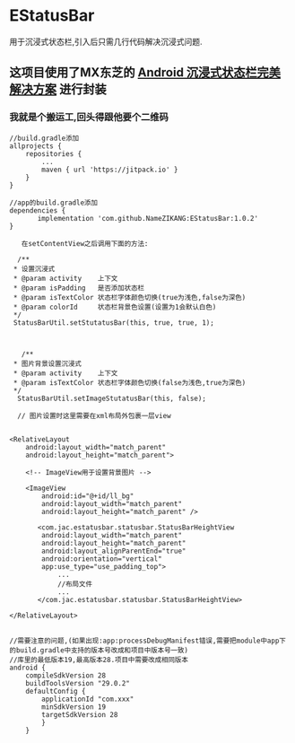 # EStatusBar
用于沉浸式状态栏,引入后只需几行代码解决沉浸式问题.

## 这项目使用了MX东芝的  [Android 沉浸式状态栏完美解决方案](https://blog.csdn.net/u014418171/article/details/81223681)  进行封装


### 我就是个搬运工,回头得跟他要个二维码

    //build.gradle添加
    allprojects {
		repositories {
			...
			maven { url 'https://jitpack.io' }
		}
	}

	//app的build.gradle添加
    dependencies {
	       implementation 'com.github.NameZIKANG:EStatusBar:1.0.2'
	}

       在setContentView之后调用下面的方法:

      /**
     * 设置沉浸式
     * @param activity    上下文
     * @param isPadding   是否添加状态栏
     * @param isTextColor 状态栏字体颜色切换(true为浅色,false为深色)
     * @param colorId     状态栏背景色设置(设置为1会默认白色)
     */
     StatusBarUtil.setStutatusBar(this, true, true, 1);



       /**
     * 图片背景设置沉浸式
     * @param activity    上下文
     * @param isTextColor 状态栏字体颜色切换(false为浅色,true为深色)
     */
      StatusBarUtil.setImageStutatusBar(this, false);

      // 图片设置时这里需要在xml布局外包裹一层view


    <RelativeLayout
        android:layout_width="match_parent"
        android:layout_height="match_parent">

		<!-- ImageView用于设置背景图片 -->

        <ImageView
            android:id="@+id/ll_bg"
            android:layout_width="match_parent"
            android:layout_height="match_parent" />

           <com.jac.estatusbar.statusbar.StatusBarHeightView
            android:layout_width="match_parent"
            android:layout_height="match_parent"
            android:layout_alignParentEnd="true"
            android:orientation="vertical"
            app:use_type="use_padding_top">
            	...
            	//布局文件
            	...
           </com.jac.estatusbar.statusbar.StatusBarHeightView>

    </RelativeLayout>


    //需要注意的问题,(如果出现:app:processDebugManifest错误,需要把module中app下的build.gradle中支持的版本号改成和项目中版本号一致)
    //库里的最低版本19,最高版本28.项目中需要改成相同版本
    android {
        compileSdkVersion 28
        buildToolsVersion "29.0.2"
        defaultConfig {
            applicationId "com.xxx"
            minSdkVersion 19
            targetSdkVersion 28
    		}
    	}